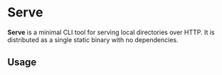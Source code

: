 # Serve

**Serve** is a minimal CLI tool for serving local directories over HTTP. It is distributed as a single static binary with no dependencies.

## Usage